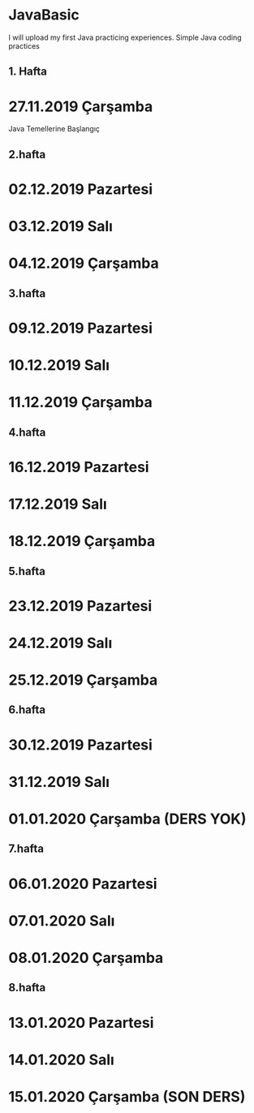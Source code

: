 # JavaBasic
I will upload my first Java practicing experiences.
Simple Java coding practices

## 1. Hafta
# 27.11.2019 Çarşamba
Java Temellerine Başlangıç
## 2.hafta
# 02.12.2019 Pazartesi
# 03.12.2019 Salı
# 04.12.2019 Çarşamba
## 3.hafta
# 09.12.2019 Pazartesi
# 10.12.2019 Salı
# 11.12.2019 Çarşamba
## 4.hafta
#  16.12.2019 Pazartesi
# 17.12.2019 Salı
# 18.12.2019 Çarşamba
## 5.hafta
# 23.12.2019 Pazartesi
# 24.12.2019 Salı
# 25.12.2019 Çarşamba
## 6.hafta
# 30.12.2019 Pazartesi
# 31.12.2019 Salı
# 01.01.2020 Çarşamba (DERS YOK)
## 7.hafta
# 06.01.2020 Pazartesi
# 07.01.2020 Salı
# 08.01.2020 Çarşamba
## 8.hafta
# 13.01.2020 Pazartesi
# 14.01.2020 Salı
# 15.01.2020 Çarşamba (SON DERS)

